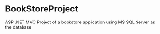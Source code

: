 # BookStoreProject
ASP .NET MVC Project of a bookstore application using MS SQL Server as the database
